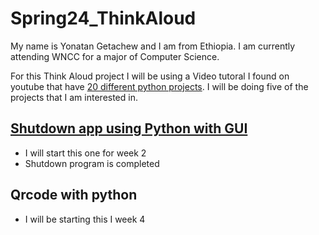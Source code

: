 # Spring24_ThinkAloud

My name is Yonatan Getachew and I am from Ethiopia. 
I am currently attending WNCC for a major of Computer Science. 

For this Think Aloud project I will be using a Video tutoral I found on youtube that have [20 different python projects](https://youtu.be/OKuiyX5k6zg?si=zoFAWTrgM4ysaqW6). I will be doing five of the projects that I am interested in.

## [Shutdown app using Python with GUI](https://youtu.be/OKuiyX5k6zg?t=4575&si=Xpgb3Jq1p4UnEa61)
* I will start this one for week 2
* Shutdown program is completed

## Qrcode with python
* I will be starting this I week 4